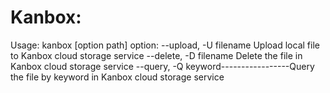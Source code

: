 Kanbox:
===============================
Usage:
kanbox [option path]
	option:
	--upload, -U filename                       Upload local file to Kanbox cloud storage service
	--delete, -D filename                        Delete the file in Kanbox cloud storage service
	--query, -Q keyword-----------------Query the file by keyword in Kanbox cloud storage service
	